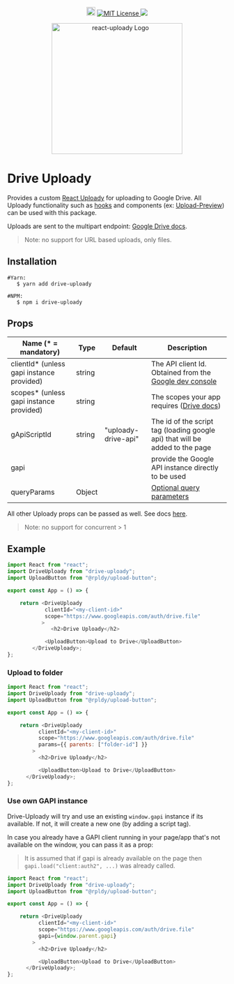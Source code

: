 
<p align="center">
    <a href="https://badge.fury.io/js/drive-uploady">
        <img src="https://badge.fury.io/js/drive-uploady.svg" alt="npm version" height="20"></a>
    <a href="LICENSE.md">
       <img src="https://img.shields.io/github/license/rpldy/drive-uploady?color=blue&style=plastic" alt="MIT License"/>
    </a>
    <a href="CODE_OF_CONDUCT.md">
       <img src="https://img.shields.io/badge/Contributor%20Covenant-v2.0%20adopted-ff69b4.svg"/> 
    </a>    
</p>


<p align="center">
    <img src="https://res.cloudinary.com/yoavniran/image/upload/v1605473499/drive-uploady-logo_ymcfcm.png" width="300" alt='react-uploady Logo' aria-label='react-uploady' />   
</p>

# Drive Uploady

Provides a custom [React Uploady](https://github.com/rpldy/react-uploady) for uploading to Google Drive.
All Uploady functionality such as [hooks](https://github.com/rpldy/react-uploady/tree/master/packages/ui/uploady#hooks) and components (ex: [Upload-Preview](https://github.com/rpldy/react-uploady/blob/master/packages/ui/upload-preview)) can be used with this package.

Uploads are sent to the multipart endpoint: [Google Drive docs](https://developers.google.com/drive/api/v3/manage-uploads#multipart). 

> Note: no support for URL based uploads, only files.

## Installation

```shell
#Yarn: 
   $ yarn add drive-uploady

#NPM:
   $ npm i drive-uploady
``` 

## Props

| Name (* = mandatory)                      | Type          | Default       | Description  
| --------------                            | ------------- | ------------- | -------------
| clientId* (unless gapi instance provided) | string        |               | The API client Id. Obtained from the [Google dev console](https://console.developers.google.com/)              
| scopes* (unless gapi instance provided)   | string        |               | The scopes your app requires ([Drive docs](https://developers.google.com/drive/api/v2/about-auth))
| gApiScriptId                              | string        | "uploady-drive-api" | The id of the script tag (loading google api) that will be added to the page 
| gapi                                      |               |               | provide the Google API instance directly to be used
| queryParams                              | Object        |               | [Optional query parameters](https://developers.google.com/drive/api/v3/reference/files/create#parameters)

All other Uploady props can be passed as well. See docs [here](https://github.com/rpldy/react-uploady/tree/master/packages/ui/uploady#props).

> Note: no support for concurrent > 1


## Example

```javascript
import React from "react";
import DriveUploady from "drive-uploady";
import UploadButton from "@rpldy/upload-button";

export const App = () => {

    return <DriveUploady        
            clientId="<my-client-id>"
            scope="https://www.googleapis.com/auth/drive.file"
           >
              <h2>Drive Uploady</h2>

            <UploadButton>Upload to Drive</UploadButton>
        </DriveUploady>;
};

```

### Upload to folder

```javascript
import React from "react";
import DriveUploady from "drive-uploady";
import UploadButton from "@rpldy/upload-button";

export const App = () => {

    return <DriveUploady        
          clientId="<my-client-id>"
          scope="https://www.googleapis.com/auth/drive.file"
          params={{ parents: ["folder-id"] }}
        >
          <h2>Drive Uploady</h2>

          <UploadButton>Upload to Drive</UploadButton>
      </DriveUploady>;
};

```


### Use own GAPI instance

Drive-Uploady will try and use an existing `window.gapi` instance if its available.
If not, it will create a new one (by adding a script tag).

In case you already have a GAPI client running in your page/app that's not available on the window, 
you can pass it as a prop:

> It is assumed that if gapi is already available on the page then `gapi.load("client:auth2", ...)` was already called.

```javascript
import React from "react";
import DriveUploady from "drive-uploady";
import UploadButton from "@rpldy/upload-button";

export const App = () => {

    return <DriveUploady        
          clientId="<my-client-id>"
          scope="https://www.googleapis.com/auth/drive.file"
          gapi={window.parent.gapi}
        >
          <h2>Drive Uploady</h2>

          <UploadButton>Upload to Drive</UploadButton>
      </DriveUploady>;
};

```

